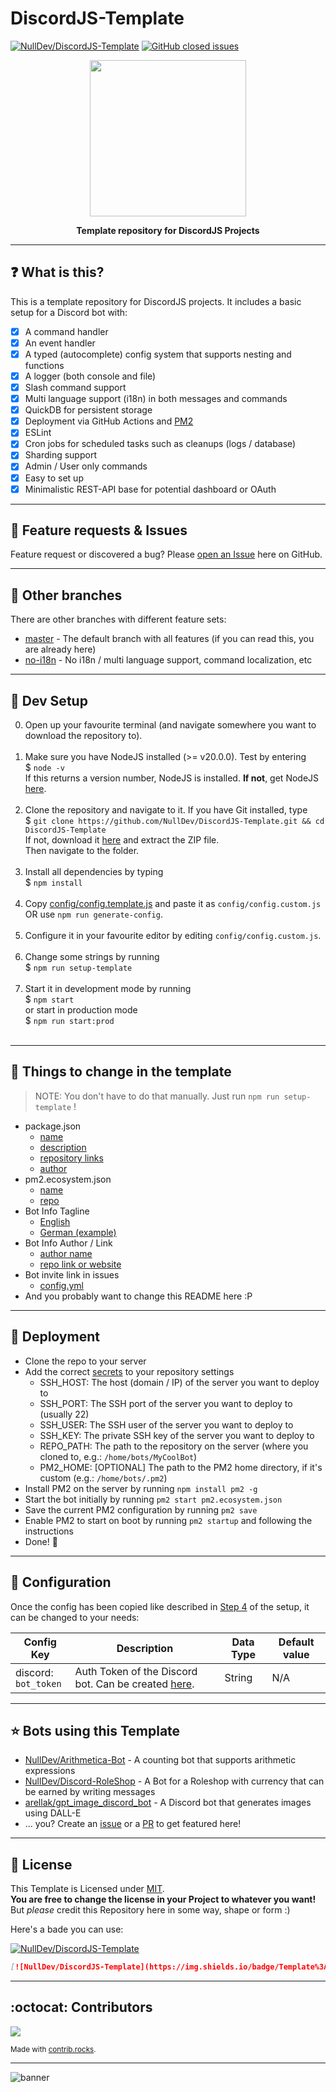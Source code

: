 # DiscordJS-Template
[![NullDev/DiscordJS-Template](https://img.shields.io/badge/Template%3A-NullDev%2FDiscordJS--Template-green?style=flat-square&logo=github)](https://github.com/NullDev/DiscordJS-Template) [![GitHub closed issues](https://img.shields.io/github/issues-closed-raw/NullDev/DiscordJS-Template?logo=Cachet)](https://github.com/NullDev/DiscordJS-Template/issues?q=is%3Aissue+is%3Aclosed)

<p align="center"><img height="250" width="auto" src="https://cdn.discordapp.com/attachments/1113567657921355866/1113906962598465656/image.jpg" /></p>
<p align="center"><b>Template repository for DiscordJS Projects</b></p>
<hr>

## :question: What is this?

This is a template repository for DiscordJS projects. It includes a basic setup for a Discord bot with:
- [x] A command handler
- [x] An event handler
- [x] A typed (autocomplete) config system that supports nesting and functions
- [x] A logger (both console and file)
- [x] Slash command support
- [x] Multi language support (i18n) in both messages and commands
- [x] QuickDB for persistent storage
- [x] Deployment via GitHub Actions and [PM2](https://pm2.keymetrics.io/)
- [x] ESLint
- [x] Cron jobs for scheduled tasks such as cleanups (logs / database)
- [x] Sharding support
- [x] Admin / User only commands
- [x] Easy to set up
- [x] Minimalistic REST-API base for potential dashboard or OAuth 

<hr>

## :diamond_shape_with_a_dot_inside: Feature requests & Issues

Feature request or discovered a bug? Please [open an Issue](https://github.com/NullDev/DiscordJS-Template/issues/new/choose) here on GitHub.

<hr>

## :white_flower: Other branches

There are other branches with different feature sets:
- [master](https://github.com/NullDev/DiscordJS-Template/tree/master) - The default branch with all features (if you can read this, you are already here)
- [no-i18n](https://github.com/NullDev/DiscordJS-Template/tree/no-i18n) - No i18n / multi language support, command localization, etc

<hr>

## :wrench: Dev Setup

0. Open up your favourite terminal (and navigate somewhere you want to download the repository to). <br><br>
1. Make sure you have NodeJS installed (>= v20.0.0). Test by entering <br>
$ `node -v` <br>
If this returns a version number, NodeJS is installed. **If not**, get NodeJS <a href="https://nodejs.org/en/download/package-manager/">here</a>. <br><br>
2. Clone the repository and navigate to it. If you have Git installed, type <br>
$ `git clone https://github.com/NullDev/DiscordJS-Template.git && cd DiscordJS-Template` <br>
If not, download it <a href="https://github.com/NullDev/DiscordJS-Template/archive/master.zip">here</a> and extract the ZIP file.<br>
Then navigate to the folder.<br><br>
3. Install all dependencies by typing <br>
$ `npm install`<br><br>
4. Copy [config/config.template.js](https://github.com/NullDev/DiscordJS-Template/blob/master/config/config.template.js) and paste it as `config/config.custom.js` OR use `npm run generate-config`. <br><br>
5. Configure it in your favourite editor by editing `config/config.custom.js`. <br><br>
6. Change some strings by running <br>
$ `npm run setup-template` <br><br>
7. Start it in development mode by running <br>
$ `npm start` <br>
or start in production mode <br>
$ `npm run start:prod` <br><br>

<hr>

## :satellite: Things to change in the template

> NOTE: You don't have to do that manually. Just run `npm run setup-template` !

- package.json
    - [name](https://github.com/NullDev/DiscordJS-Template/blob/master/package.json#L2)
    - [description](https://github.com/NullDev/DiscordJS-Template/blob/master/package.json#L6)
    - [repository links](https://github.com/NullDev/DiscordJS-Template/blob/master/package.json#L20-L27)
    - [author](https://github.com/NullDev/DiscordJS-Template/blob/master/package.json#L28)
- pm2.ecosystem.json
    - [name](https://github.com/NullDev/DiscordJS-Template/blob/master/pm2.ecosystem.json#L4)
    - [repo](https://github.com/NullDev/DiscordJS-Template/blob/master/pm2.ecosystem.json#L10)
- Bot Info Tagline
    - [English](https://github.com/NullDev/DiscordJS-Template/blob/master/locales/English_en.json#L8)
    - [German (example)](https://github.com/NullDev/DiscordJS-Template/blob/master/locales/German_de.json#L8)
- Bot Info Author / Link
    - [author name](https://github.com/NullDev/DiscordJS-Template/blob/master/src/commands/user/info.js#L59)
    - [repo link or website](https://github.com/NullDev/DiscordJS-Template/blob/master/src/commands/user/info.js#L64)
- Bot invite link in issues
    - [config.yml](https://github.com/NullDev/DiscordJS-Template/blob/master/.github/ISSUE_TEMPLATE/config.yml#L4)
- And you probably want to change this README here :P

<hr>

## :rocket: Deployment

- Clone the repo to your server
- Add the correct [secrets](https://github.com/NullDev/DiscordJS-Template/blob/master/.github/workflows/cd.yml#L27-L34) to your repository settings 
    - SSH_HOST: The host (domain / IP) of the server you want to deploy to
    - SSH_PORT: The SSH port of the server you want to deploy to (usually 22)
    - SSH_USER: The SSH user of the server you want to deploy to
    - SSH_KEY: The private SSH key of the server you want to deploy to
    - REPO_PATH: The path to the repository on the server (where you cloned to, e.g.: `/home/bots/MyCoolBot`)
    - PM2_HOME: [OPTIONAL] The path to the PM2 home directory, if it's custom (e.g.: `/home/bots/.pm2`)
- Install PM2 on the server by running `npm install pm2 -g`
- Start the bot initially by running `pm2 start pm2.ecosystem.json`
- Save the current PM2 configuration by running `pm2 save`
- Enable PM2 to start on boot by running `pm2 startup` and following the instructions
- Done! :tada:

<hr>

## :nut_and_bolt: Configuration

Once the config has been copied like described in [Step 4](#wrench-dev-setup) of the setup, it can be changed to your needs:

| Config Key | Description | Data Type | Default value |
| ---------- | --------- | ------------------ | ------------ |
| discord: <br> `bot_token` | Auth Token of the Discord bot. Can be created [here](https://discordapp.com/developers/). | String | N/A |

<hr>

## :star: Bots using this Template

- [NullDev/Arithmetica-Bot](https://github.com/NullDev/Arithmetica-Bot) - A counting bot that supports arithmetic expressions
- [NullDev/Discord-RoleShop](https://github.com/NullDev/Discord-RoleShop) - A Bot for a Roleshop with currency that can be earned by writing messages
- [arellak/gpt_image_discord_bot](https://github.com/arellak/gpt_image_discord_bot) - A Discord bot that generates images using DALL-E
- ... you? Create an [issue](https://github.com/NullDev/DiscordJS-Template/issues/new/choose) or a [PR](https://github.com/NullDev/DiscordJS-Template/pulls) to get featured here!
 
<hr>

## :scroll: License

This Template is Licensed under [MIT](https://github.com/NullDev/DiscordJS-Template/blob/master/LICENSE). <br>
**You are free to change the license in your Project to whatever you want!** <br>
But _please_ credit this Repository here in some way, shape or form :) <br>

Here's a bade you can use: 

[![NullDev/DiscordJS-Template](https://img.shields.io/badge/Template%3A-NullDev%2FDiscordJS--Template-green?style=flat-square&logo=github)](https://github.com/NullDev/DiscordJS-Template)

```markdown
[![NullDev/DiscordJS-Template](https://img.shields.io/badge/Template%3A-NullDev%2FDiscordJS--Template-green?style=flat-square&logo=github)](https://github.com/NullDev/DiscordJS-Template)
```

<hr>

## :octocat: Contributors

<a href="https://github.com/NullDev/DiscordJS-Template/graphs/contributors">
  <img src="https://contrib.rocks/image?repo=NullDev/DiscordJS-Template" />
</a>

<sub>Made with [contrib.rocks](https://contrib.rocks).</sub>

<hr>

![banner](https://repository-images.githubusercontent.com/648324548/b314e053-9230-460f-922c-f03c8527c9c5)
